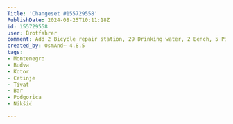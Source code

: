 ```yaml
---
Title: 'Changeset #155729558'
PublishDate: 2024-08-25T10:11:18Z
id: 155729558
user: Brotfahrer
comment: Add 2 Bicycle repair station, 29 Drinking water, 2 Bench, 5 Picnic table, Waterfall, Information guidepost, Supermarket, 2 Toilets, Spring, Waste disposal, 2 Picnic site, Playground, 14 Shelter, Swimming; 10 items modified.
created_by: OsmAnd~ 4.8.5
tags:
- Montenegro
- Budva
- Kotor
- Cetinje
- Tivat
- Bar
- Podgorica
- Nikšić

---
```

